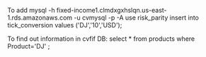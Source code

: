 To add 
mysql -h fixed-income1.clmdxgxhslqn.us-east-1.rds.amazonaws.com -u cvmysql -p -A
use risk_parity
insert into tick_conversion values ('DJ','10','USD');

To find out information in cvfif DB:
select * from products where Product='DJ' ;